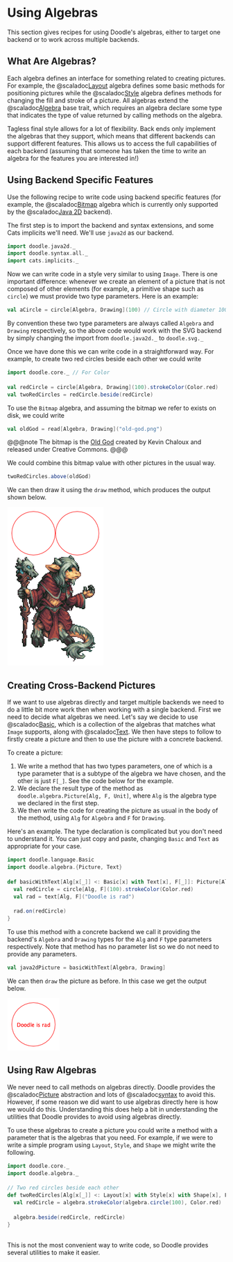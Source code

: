 # Using Algebras

This section gives recipes for using Doodle's algebras, either to target one backend or to work across multiple backends.


## What Are Algebras?

Each algebra defines an interface for something related to creating pictures. For example, the @scaladoc[Layout](doodle.algebra.Layout) algebra defines some basic methods for positioning pictures while the @scaladoc[Style](doodle.algebra.Style) algebra defines methods for changing the fill and stroke of a picture. All algebras extend the @scaladoc[Algebra](doodle.algebra.Algebra) base trait, which requires an algebra declare some type that indicates the type of value returned by calling methods on the algebra.

Tagless final style allows for a lot of flexibility. Back ends only implement the algebras that they support, which means that different backends can support different features. This allows us to access the full capabilities of each backend (assuming that someone has taken the time to write an algebra for the features you are interested in!)


## Using Backend Specific Features

Use the following recipe to write code using backend specific features (for example, the @scaladoc[Bitmap](doodle.algebra.Bitmap) algebra which is currently only supported by the @scaladoc[Java 2D](doodle.java2d.index) backend).

The first step is to import the backend and syntax extensions, and some Cats implicits we'll need. We'll use `java2d` as our backend.

```scala mdoc:silent
import doodle.java2d._
import doodle.syntax.all._
import cats.implicits._
```

Now we can write code in a style very similar to using `Image`. There is one important difference: whenever we create an element of a picture that is not composed of other elements (for example, a primitive shape such as `circle`) we must provide two type parameters. Here is an example:

```scala mdoc:silent
val aCircle = circle[Algebra, Drawing](100) // Circle with diameter 100
```

By convention these two type parameters are always called `Algebra` and `Drawing` respectively, so the above code would work with the SVG backend by simply changing the import from `doodle.java2d._` to `doodle.svg._`

Once we have done this we can write code in a straightforward way. For example, to create two red circles beside each other we could write

```scala mdoc:silent
import doodle.core._ // For Color

val redCircle = circle[Algebra, Drawing](100).strokeColor(Color.red)
val twoRedCircles = redCircle.beside(redCircle)
```

To use the `Bitmap` algebra, and assuming the bitmap we refer to exists on disk, we could write

```scala mdoc:silent
val oldGod = read[Algebra, Drawing]("old-god.png")
```

@@@note
The bitmap is the [Old God](https://www.deviantart.com/kaiseto/journal/Most-of-my-Pixel-Art-is-now-Creative-Commons-369510391
) created by Kevin Chaloux and released under Creative Commons.
@@@

We could combine this bitmap value with other pictures in the usual way.

```scala mdoc:silent
twoRedCircles.above(oldGod)
```

We can then draw it using the `draw` method, which produces the output shown below.

![Double suns rising over the Old God](suns-old-god.png)


## Creating Cross-Backend Pictures

If we want to use algebras directly and target multiple backends we need to do a little bit more work then when working with a single backend. First we need to decide what algebras we need. Let's say we decide to use @scaladoc[Basic](doodle.language.Basic), which is a collection of the algebras that matches what `Image` supports, along with @scaladoc[Text](doodle.algebra.Text). We then have steps to follow to firstly create a picture and then to use the picture with a concrete backend.

To create a picture:

1. We write a method that has two types parameters, one of which is a type parameter that is a subtype of the algebra we have chosen, and the other is just `F[_]`. See the code below for the example.
2. We declare the result type of the method as `doodle.algebra.Picture[Alg, F, Unit]`, where `Alg` is the algebra type we declared in the first step.
3. We then write the code for creating the picture as usual in the body of the method, using `Alg` for `Algebra` and `F` for `Drawing`.

Here's an example. The type declaration is complicated but you don't need to understand it. You can just copy and paste, changing `Basic` and `Text` as appropriate for your case.

```scala mdoc:silent
import doodle.language.Basic
import doodle.algebra.{Picture, Text}

def basicWithText[Alg[x[_]] <: Basic[x] with Text[x], F[_]]: Picture[Alg, F, Unit] = {
  val redCircle = circle[Alg, F](100).strokeColor(Color.red)
  val rad = text[Alg, F]("Doodle is rad")
  
  rad.on(redCircle)
}
```

To use this method with a concrete backend we call it providing the backend's `Algebra` and `Drawing` types for the `Alg` and `F` type parameters respectively. Note that method has no parameter list so we do not need to provide any parameters.

```scala mdoc:silent
val java2dPicture = basicWithText[Algebra, Drawing]
```

We can then `draw` the picture as before. In this case we get the output below.

![Doodle is rad, and so is tagless final style](basic-with-text.png)


## Using Raw Algebras

We never need to call methods on algebras directly. Doodle provides the @scaladoc[Picture](doodle.algebra.Picture) abstraction and lots of @scaladoc[syntax](doodle.syntax.index) to avoid this. However, if some reason we did want to use algebras directly here is how we would do this. Understanding this does help a bit in understanding the utilities that Doodle provides to avoid using algebras directly.

To use these algebras to create a picture you could write a method with a parameter that is the algebras that you need. For example, if we were to write a simple program using `Layout`, `Style`, and `Shape` we might write the following.

```scala mdoc:silent
import doodle.core._
import doodle.algebra._

// Two red circles beside each other
def twoRedCircles[Alg[x[_]] <: Layout[x] with Style[x] with Shape[x], F[_]](algebra: Alg[F]): F[Unit] = {
  val redCircle = algebra.strokeColor(algebra.circle(100), Color.red)
  
  algebra.beside(redCircle, redCircle)
}
  
```

This is not the most convenient way to write code, so Doodle provides several utilities to make it easier.
